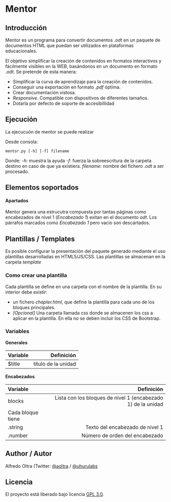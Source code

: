 
# Mentor

## Introducción

Mentor es un programa para convertir documentos *.odt* en un paquete de documentos HTML que puedan ser utilizados en plataformas educacionales. 

El objetivo simplificar la creación de contenidos en formatos interactivos y fácilmente visibles en la WEB, basándonos en un documento en formato *.odt*. Se pretende de esta manera:

* Simplificar la curva de aprendizaje para la creación de contenidos.
* Conseguir una exportación en formato *.pdf* óptima.
* Crear documentación vistosa.
* *Responsive*. Compatible con dispositivos de diferentes tamaños.
* Dotarla por defecto de soporte de accesibillidad

## Ejecución

La ejecucuón de mentor se puede realizar 

Desde consola:

~~~
mentor.py [-h] [-f] filename
~~~

Donde:
    *-h*: muestra la ayuda
    *-f*: fuerza la sobreescritura de la carpeta destino en caso de que ya existiera.
    *filename*: nombre del fichero *.odt* a ser procesado.

## Elementos soportados

#### Apartados

Mentor genera una estrucutra compuesta por tantas páginas como encabezados de nivel 1 (*Encabezado 1*) exitan en el documento *odt*. Los párrafos marcados como *Encabezado 1* pero vacío son descartados.


## Plantillas / Templates

Es posible configurar la presentación del paquete generado mediante el uso plantillas desarrolladas en HTML5/JS/CSS. Las plantillas se almacenan en la carpeta *template*

### Como crear una plantilla

Cada plantilla se define en una carpeta con el nombre de la plantilla. En su interior debe existir:

* un fichero *chapter.html*, que define la plantilla para cada uno de los bloques principales.
* *[Opcional]* Una carpeta llamada css donde se almacenen los css a aplicar en la plantilla. En ella no se deben incluir los CSS de Bootstrap.

### Variables

**Generales**

| Variable | Definición           | 
| :------- | -------------------: | 
| $title   | título de la unidad  | 

**Encabezados**

| Variable | Definición           | 
| :------- | -------------------: | 
| blocks   | Lista con los bloques de nivel 1 (encabezado 1) de la unidad  | 
| Cada bloque tiene |    | 
| .string   | Texto del encabezado de nivel 1 | 
| .number   | Número de orden del encabezado | 

## Author / Autor

Alfredo Oltra (Twitter:  [@aoltra](https://twitter.com/aoltra) / [@uhurulabs](https://twitter.com/uhurulabs)

## Licencia
	
El proyecto está liberado bajo licencia [GPL 3.0](https://www.gnu.org/licenses/gpl-3.0-standalone.html).
